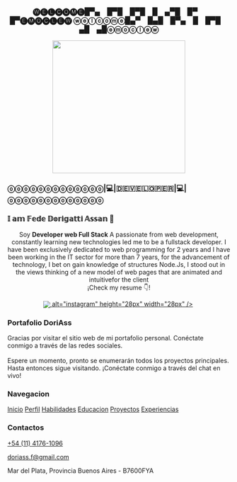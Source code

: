 
<h3 align="center">
🅦🅔🅛🅒🅞🅜🅔█▀▄ █▀█ █▀█ █ ▄▀█ █▀ █▀🅔🅜🅞🅒🅛🅔🅦
ⓦⓔⓛⓒⓞⓜⓔ█▄▀ █▄█ █▀▄ █ █▀█ ▄█ ▄█ⓔⓜⓞⓒⓛⓔⓦ</h3>
   <p align="center" width="300"><img align="center" width="300" border-radius="50%" src="https://avatars.githubusercontent.com/u/114174311?s=400&u=ffde52d15c19e777bad4cd9421c5a5c1ae92e281&v=4" />
   
<h3>ⓞⓞⓞⓞⓞⓞⓞⓞⓞⓞⓞⓞⓞ|💻|🇩​​​​​🇪​​​​​🇻​​​​​🇪​​​​​🇱​​​​​🇴​​​​​🇵​​​​​🇪​​​​​🇷​​​​​|💻|ⓞⓞⓞⓞⓞⓞⓞⓞⓞⓞⓞⓞⓞ
</h3>
<h3>𝕀 𝕒𝕞 𝔽𝕖𝕕𝕖 𝔻𝕠𝕣𝕚𝕘𝕒𝕥𝕥𝕚 𝔸𝕤𝕤𝕒𝕟 👋 </h3>
</p>

<p align="center">Soy <strong>Developer web Full Stack</strong> A passionate from web development, constantly learning new technologies led 
    me to be a fullstack developer.
    I have been exclusively dedicated to web programming for 2 years and I have 
    been working in the IT sector for more than 7 years, for the advancement of 
    technology, I bet on gain knowledge of structures Node.Js, 
    I stood out in the views thinking of a new model of web pages that are                           
    animated and intuitivefor the client<br />¡Check my resume 👇!</p>
<p align="center">
   <a href="https://twitch.tv/midudev" target="blank" style='margin-right:4px'>
    <img align="center" src="<svg role="img" viewBox="0 0 24 24" xmlns="http://www.w3.org/2000/svg"><title>Instagram</title><path d="M12 0C8.74 0 8.333.015 7.053.072 5.775.132 4.905.333 4.14.63c-.789.306-1.459.717-2.126 1.384S.935 3.35.63 4.14C.333 4.905.131 5.775.072 7.053.012 8.333 0 8.74 0 12s.015 3.667.072 4.947c.06 1.277.261 2.148.558 2.913.306.788.717 1.459 1.384 2.126.667.666 1.336 1.079 2.126 1.384.766.296 1.636.499 2.913.558C8.333 23.988 8.74 24 12 24s3.667-.015 4.947-.072c1.277-.06 2.148-.262 2.913-.558.788-.306 1.459-.718 2.126-1.384.666-.667 1.079-1.335 1.384-2.126.296-.765.499-1.636.558-2.913.06-1.28.072-1.687.072-4.947s-.015-3.667-.072-4.947c-.06-1.277-.262-2.149-.558-2.913-.306-.789-.718-1.459-1.384-2.126C21.319 1.347 20.651.935 19.86.63c-.765-.297-1.636-.499-2.913-.558C15.667.012 15.26 0 12 0zm0 2.16c3.203 0 3.585.016 4.85.071 1.17.055 1.805.249 2.227.415.562.217.96.477 1.382.896.419.42.679.819.896 1.381.164.422.36 1.057.413 2.227.057 1.266.07 1.646.07 4.85s-.015 3.585-.074 4.85c-.061 1.17-.256 1.805-.421 2.227-.224.562-.479.96-.899 1.382-.419.419-.824.679-1.38.896-.42.164-1.065.36-2.235.413-1.274.057-1.649.07-4.859.07-3.211 0-3.586-.015-4.859-.074-1.171-.061-1.816-.256-2.236-.421-.569-.224-.96-.479-1.379-.899-.421-.419-.69-.824-.9-1.38-.165-.42-.359-1.065-.42-2.235-.045-1.26-.061-1.649-.061-4.844 0-3.196.016-3.586.061-4.861.061-1.17.255-1.814.42-2.234.21-.57.479-.96.9-1.381.419-.419.81-.689 1.379-.898.42-.166 1.051-.361 2.221-.421 1.275-.045 1.65-.06 4.859-.06l.045.03zm0 3.678c-3.405 0-6.162 2.76-6.162 6.162 0 3.405 2.76 6.162 6.162 6.162 3.405 0 6.162-2.76 6.162-6.162 0-3.405-2.76-6.162-6.162-6.162zM12 16c-2.21 0-4-1.79-4-4s1.79-4 4-4 4 1.79 4 4-1.79 4-4 4zm7.846-10.405c0 .795-.646 1.44-1.44 1.44-.795 0-1.44-.646-1.44-1.44 0-.794.646-1.439 1.44-1.439.793-.001 1.44.645 1.44 1.439z"/></svg> alt="instagram" height="28px" width="28px" />
  </a>
  <section class="footer">
    <div class="box-container">
        <div class="box">
            <h3>Portafolio DoriAss</h3>
            <p>Gracias por visitar el sitio web de mi portafolio personal. Conéctate conmigo a través de las redes
                sociales. <br /> <br /> Espere un momento, pronto se enumerarán todos los proyectos principales. Hasta
                entonces sigue visitando. ¡Conéctate conmigo a través del chat en vivo!
            </p>
        </div>
        <div class="box">
            <h3>Navegacion</h3>
            <a href="#home"><i class="fas fa-chevron-circle-right"></i> Inicio</a>
            <a href="#about"><i class="fas fa-chevron-circle-right"></i> Perfil</a>
            <a href="#skills"><i class="fas fa-chevron-circle-right"></i> Habilidades</a>
            <a href="#education"><i class="fas fa-chevron-circle-right"></i> Educacion</a>
            <a href="#work"><i class="fas fa-chevron-circle-right"></i> Proyectos</a>
            <a href="#experience"><i class="fas fa-chevron-circle-right"></i> Experiencias</a>
        </div>
        <div class="box">
            <h3>Contactos</h3>
            <p><a href="tel:+541141761096"><i class="fas fa-phone"></i>
                    +54 (11) 4176-1096
                </a></p>
            <p><a href="mailto:doriass.f@gmail.com"><i class="fas fa-envelope"></i>
                    doriass.f@gmail.com
                </a></p>
            <p> <i class="fas fa-map-marked-alt"></i>Mar del Plata, Provincia Buenos Aires - B7600FYA</p>
            <div class="share">
                <a href="https://www.linkedin.com/in/desarrrolladorfrontendbackend/" class="fab fa-linkedin" target="_blank"></a>
                <a href="https://github.com/F-DoriAss" class="fab fa-github" target="_blank"></a>
                <a href="mailto:doriass.f@gmail.com" class="fas fa-envelope" target="_blank"></a>
                <a href="#" class="fab fa-twitter" target="_blank"></a>
                <a href="#" class="fab fa-telegram-plane" target="_blank"></a>
            </div>
        </div>
    </div> 
   <!-- <a href="https://youtube.com/midudev" target="blank" style='margin-right:4px'>
    <img align="center" src="https://cdn.jsdelivr.net/npm/simple-icons@3.0.1/icons/youtube.svg" alt="midudev" height="28px" width="28px" />
  </a>
  <a href="https://instagram.com/midu.dev" target="blank">
    <img align="center" src="https://cdn.jsdelivr.net/npm/simple-icons@3.0.1/icons/instagram.svg" alt="midu.dev" height="28px" width="28px" />
  </a>
  <a href="https://twitter.com/midudev" target="blank">
    <img align="center" src="https://cdn.jsdelivr.net/npm/simple-icons@3.0.1/icons/twitter.svg" alt="midudev" height="28px" width="28px" />
  </a>
</p>

### 📹 Últimos vídeos en mi [canal de Youtube](https://youtube.com/midudev?sub_confirmation=1)

<a href='https://youtu.be/sqyJVoEoPQk' target='_blank'>
  <img width='30%' src='https://img.youtube.com/vi/sqyJVoEoPQk/mqdefault.jpg' alt='Google saca su propio editor de código para programadores!' />
</a>
<a href='https://youtu.be/AbCYziNyjvk' target='_blank'>
  <img width='30%' src='https://img.youtube.com/vi/AbCYziNyjvk/mqdefault.jpg' alt='Animaciones CSS a través del Scroll sin necesidad de JavaScript. 100% nativo' />
</a>
<a href='https://youtu.be/14JdHNLqZeI' target='_blank'>
  <img width='30%' src='https://img.youtube.com/vi/14JdHNLqZeI/mqdefault.jpg' alt='La mejor forma de aprender programación es… ¡programando! Mis sitios favoritos para practicar' />
</a>

### 📹 Últimos vídeos en mi [canal secundario de Youtube](https://youtube.com/midulive?sub_confirmation=1)

<a href='https://youtu.be/SxtsfQJ9QPo' target='_blank'>
  <img width='30%' src='https://img.youtube.com/vi/SxtsfQJ9QPo/mqdefault.jpg' alt='MIDUHENTAI 🥵 #javascript #desarrolloweb #midulive #mejoresmomentos' />
</a>
<a href='https://youtu.be/KcD38Z-Ka6s' target='_blank'>
  <img width='30%' src='https://img.youtube.com/vi/KcD38Z-Ka6s/mqdefault.jpg' alt='¿Qué tan MAL es COPIAR PROYECTOS para tu PORTFOLIO?' />
</a>
<a href='https://youtu.be/bWqIHnbTDpw' target='_blank'>
  <img width='30%' src='https://img.youtube.com/vi/bWqIHnbTDpw/mqdefault.jpg' alt='"LA EXPERIENCIA DE USUARIO ESTA MUERTA" 💀' />
</a>

### 📸 Mis últimas fotos en [mi Instagram](https://instagram.com/midu.dev)

<a href='https://instagram.com/p/Cv-A8kSt7PH' target='_blank'>
  <img width='20%' src='https://instagram.fkiv7-1.fna.fbcdn.net/v/t51.2885-15/367085325_737930354807907_1249850801464906967_n.jpg?stp=dst-jpg_e15_fr_p1080x1080&_nc_ht=instagram.fkiv7-1.fna.fbcdn.net&_nc_cat=103&_nc_ohc=1euimILqm9MAX8PVsOz&edm=APU89FABAAAA&ccb=7-5&oh=00_AfAf5poKxAtnyD9HxHcM4DvhUhULnmCWv3ImVL5k1w0P0g&oe=64DE9A22&_nc_sid=bc0c2c' alt='Instagram photo' />
</a>
<a href='https://instagram.com/p/Cv7XX3KN4kG' target='_blank'>
  <img width='20%' src='https://instagram.fkiv7-1.fna.fbcdn.net/v/t51.2885-15/366994753_6130692653703242_2062985173817820605_n.jpg?stp=dst-jpg_e35_p1080x1080&_nc_ht=instagram.fkiv7-1.fna.fbcdn.net&_nc_cat=102&_nc_ohc=f97leGG3dEQAX-XBRFg&edm=APU89FABAAAA&ccb=7-5&oh=00_AfDwW-YPZgqSV13Q_kSG0a1Qpo_SkD6oUwu6uLkY7Bcg6w&oe=64E1FB76&_nc_sid=bc0c2c' alt='Instagram photo' />
</a>
<a href='https://instagram.com/p/Cv5L7riNK9L' target='_blank'>
  <img width='20%' src='https://instagram.fkiv7-1.fna.fbcdn.net/v/t51.2885-15/366496123_319965847110451_8372603530066313957_n.jpg?stp=dst-jpg_e15&_nc_ht=instagram.fkiv7-1.fna.fbcdn.net&_nc_cat=107&_nc_ohc=Qyo5XiwVoPcAX_PRnaG&edm=APU89FABAAAA&ccb=7-5&oh=00_AfCMotnu-0rSAzPbzjdn1K7lNUsSVA4j7S-HFM-2GnSegA&oe=64DE5AE4&_nc_sid=bc0c2c' alt='Instagram photo' />
</a>
<a href='https://instagram.com/p/Cvzx_0bNxYi' target='_blank'>
  <img width='20%' src='https://instagram.fkiv7-1.fna.fbcdn.net/v/t51.2885-15/366444130_1046546829571326_2134467730645711083_n.jpg?stp=dst-jpg_e15&_nc_ht=instagram.fkiv7-1.fna.fbcdn.net&_nc_cat=106&_nc_ohc=q6Pg_HPMjn8AX-F_0GD&edm=APU89FABAAAA&ccb=7-5&oh=00_AfA2xPKxmh3l4COX-O8JJ_V-WswGU_1_uFRMoeHNNSX6yA&oe=64DE56AA&_nc_sid=bc0c2c' alt='Instagram photo' />
</a>

### 📝 Últimos artículos en mi [blog de Desarrollo Full Stack:](https://midu.dev)
- [Top 5 preguntas de JavaScript en Stack Overflow](https://midu.dev/top-5-preguntas-javascript-stack-overflow/)
- [toReversed, toSpliced, toSorted y with. Nuevos métodos de Array en JavaScript explicados.](https://midu.dev/to-reversed-to-spliced-to-sorted-with/)
- [Cómo leer, copiar y pegar del portapapeles en JavaScript](https://midu.dev/leer-copiar-pegar-portapapeles-javascript/)
- [Desactivar reglas de eslint](https://midu.dev/desactivar-reglas-eslint/)
- [Curso de Rust para desarrolladores JavaScript](https://midu.dev/rust-para-desarrolladores-javascript/) -->

© 2022 DoriAss